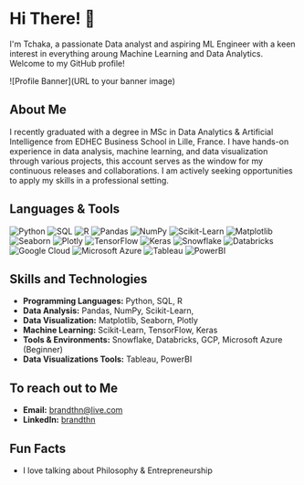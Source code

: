 # Hi There! 👋

I'm Tchaka, a passionate Data analyst and aspiring ML Engineer with a keen interest in everything aroung Machine Learning and Data Analytics. 
Welcome to my GitHub profile!

![Profile Banner](URL to your banner image)

## About Me

I recently graduated with a degree in MSc in Data Analytics & Artificial Intelligence from EDHEC Business School in Lille, France. 
I have hands-on experience in data analysis, machine learning, and data visualization through various projects, this account serves as the window for my continuous releases and collaborations. I am actively seeking opportunities to apply my skills in a professional setting.

## Languages & Tools

![Python](https://img.shields.io/badge/-Python-3776AB?logo=python&logoColor=white) 
![SQL](https://img.shields.io/badge/-SQL-4169E1?logo=postgresql&logoColor=white) 
![R](https://img.shields.io/badge/-R-276DC3?logo=r&logoColor=white) 
![Pandas](https://img.shields.io/badge/-Pandas-150458?logo=pandas&logoColor=white) 
![NumPy](https://img.shields.io/badge/-NumPy-013243?logo=numpy&logoColor=white) 
![Scikit-Learn](https://img.shields.io/badge/-Scikit--Learn-F7931E?logo=scikitlearn&logoColor=white) 
![Matplotlib](https://img.shields.io/badge/-Matplotlib-3776AB?logo=python&logoColor=white) 
![Seaborn](https://img.shields.io/badge/-Seaborn-3776AB?logo=python&logoColor=white) 
![Plotly](https://img.shields.io/badge/-Plotly-3F4F75?logo=plotly&logoColor=white) 
![TensorFlow](https://img.shields.io/badge/-TensorFlow-FF6F00?logo=tensorflow&logoColor=white) 
![Keras](https://img.shields.io/badge/-Keras-D00000?logo=keras&logoColor=white) 
![Snowflake](https://img.shields.io/badge/-Snowflake-29B5E8?logo=snowflake&logoColor=white) 
![Databricks](https://img.shields.io/badge/-Databricks-FF3621?logo=databricks&logoColor=white) 
![Google Cloud](https://img.shields.io/badge/-Google_Cloud-4285F4?logo=googlecloud&logoColor=white) 
![Microsoft Azure](https://img.shields.io/badge/-Microsoft_Azure-0078D4?logo=microsoftazure&logoColor=white) 
![Tableau](https://img.shields.io/badge/-Tableau-E97627?logo=tableau&logoColor=white) 
![PowerBI](https://img.shields.io/badge/-PowerBI-F2C811?logo=powerbi&logoColor=white)

## Skills and Technologies

- **Programming Languages:** Python, SQL, R
- **Data Analysis:** Pandas, NumPy, Scikit-Learn, 
- **Data Visualization:** Matplotlib, Seaborn, Plotly
- **Machine Learning:** Scikit-Learn, TensorFlow, Keras
- **Tools & Environments:** Snowflake, Databricks, GCP, Microsoft Azure (Beginner)
- **Data Visualizations Tools:** Tableau, PowerBI

## To reach out to Me

- **Email:** [brandthn@live.com](mailto:brandthn@live.com)
- **LinkedIn:** [brandthn](https://www.linkedin.com/in/brandon-tchaka/)

## Fun Facts

- I love talking about Philosophy & Entrepreneurship
